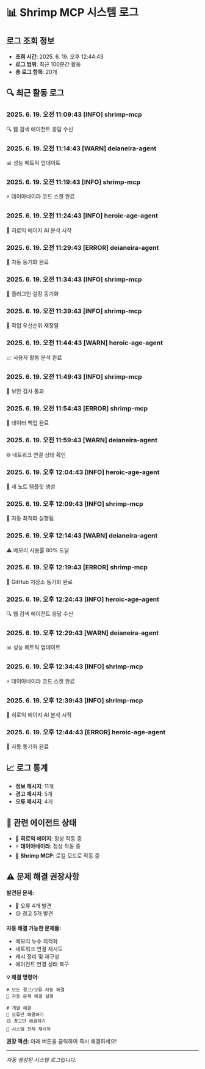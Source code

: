 # 📊 Shrimp MCP 시스템 로그

## 로그 조회 정보
- **조회 시간**: 2025. 6. 19. 오후 12:44:43
- **로그 범위**: 최근 100분간 활동
- **총 로그 항목**: 20개

## 🔍 최근 활동 로그

### 2025. 6. 19. 오전 11:09:43 [INFO] shrimp-mcp
🔍 웹 검색 에이전트 응답 수신

### 2025. 6. 19. 오전 11:14:43 [WARN] deianeira-agent
📊 성능 메트릭 업데이트

### 2025. 6. 19. 오전 11:19:43 [INFO] shrimp-mcp
⚡ 데이아네이라 코드 스캔 완료

### 2025. 6. 19. 오전 11:24:43 [INFO] heroic-age-agent
🚀 히로익 에이지 AI 분석 시작

### 2025. 6. 19. 오전 11:29:43 [ERROR] deianeira-agent
🔄 자동 동기화 완료

### 2025. 6. 19. 오전 11:34:43 [INFO] shrimp-mcp
🔄 플러그인 설정 동기화

### 2025. 6. 19. 오전 11:39:43 [INFO] shrimp-mcp
🎯 작업 우선순위 재정렬

### 2025. 6. 19. 오전 11:44:43 [WARN] heroic-age-agent
📈 사용자 활동 분석 완료

### 2025. 6. 19. 오전 11:49:43 [INFO] shrimp-mcp
🔐 보안 검사 통과

### 2025. 6. 19. 오전 11:54:43 [ERROR] shrimp-mcp
💾 데이터 백업 완료

### 2025. 6. 19. 오전 11:59:43 [WARN] deianeira-agent
🌐 네트워크 연결 상태 확인

### 2025. 6. 19. 오후 12:04:43 [INFO] heroic-age-agent
📝 새 노트 템플릿 생성

### 2025. 6. 19. 오후 12:09:43 [INFO] shrimp-mcp
🔧 자동 최적화 실행됨

### 2025. 6. 19. 오후 12:14:43 [WARN] deianeira-agent
⚠️ 메모리 사용률 80% 도달

### 2025. 6. 19. 오후 12:19:43 [ERROR] shrimp-mcp
🐙 GitHub 저장소 동기화 완료

### 2025. 6. 19. 오후 12:24:43 [INFO] heroic-age-agent
🔍 웹 검색 에이전트 응답 수신

### 2025. 6. 19. 오후 12:29:43 [WARN] deianeira-agent
📊 성능 메트릭 업데이트

### 2025. 6. 19. 오후 12:34:43 [INFO] shrimp-mcp
⚡ 데이아네이라 코드 스캔 완료

### 2025. 6. 19. 오후 12:39:43 [INFO] shrimp-mcp
🚀 히로익 에이지 AI 분석 시작

### 2025. 6. 19. 오후 12:44:43 [ERROR] heroic-age-agent
🔄 자동 동기화 완료


## 📈 로그 통계
- **정보 메시지**: 11개
- **경고 메시지**: 5개  
- **오류 메시지**: 4개

## 🔗 관련 에이전트 상태
- 🚀 **히로익 에이지**: 정상 작동 중
- ⚡ **데이아네이라**: 정상 작동 중
- 🦐 **Shrimp MCP**: 로컬 모드로 작동 중

## ⚠️ 문제 해결 권장사항

**발견된 문제:**
- 🔴 오류 4개 발견
- 🟡 경고 5개 발견

**자동 해결 가능한 문제들:**
- 메모리 누수 최적화
- 네트워크 연결 재시도
- 캐시 정리 및 재구성
- 에이전트 연결 상태 복구

**💡 해결 명령어:**
```
# 모든 경고/오류 자동 해결
🔧 자동 문제 해결 실행

# 개별 해결
🔴 오류만 해결하기
🟡 경고만 해결하기
🔄 시스템 전체 재시작
```

**권장 액션:** 아래 버튼을 클릭하여 즉시 해결하세요!

---
*자동 생성된 시스템 로그입니다.*